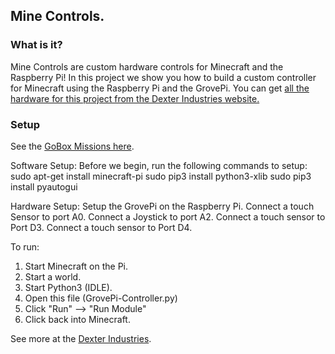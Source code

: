 ## **Mine Controls.**

### What is it?
Mine Controls are custom hardware controls for Minecraft and the Raspberry Pi!  In this project we show you how to build a custom controller for Minecraft using the Raspberry Pi and the GrovePi.  You can get [all the hardware for this project from the Dexter Industries website.](http://dexterindustries.com/grovepi)


### Setup
See the [GoBox Missions here](http://www.dexterindustries.com/goboxmissions/).

Software Setup:
  Before we begin, run the following commands to setup:
    sudo apt-get install minecraft-pi 
    sudo pip3 install python3-xlib
    sudo pip3 install pyautogui

Hardware Setup:
  Setup the GrovePi on the Raspberry Pi.
  Connect a touch Sensor to port A0.
  Connect a Joystick to port A2.
  Connect a touch sensor to Port D3.
  Connect a touch sensor to Port D4.

To run:
  1.  Start Minecraft on the Pi.
  2.  Start a world.
  3.  Start Python3 (IDLE).
  4.  Open this file (GrovePi-Controller.py)
  5.  Click "Run" --> "Run Module"
  6.  Click back into Minecraft.


See more at the [Dexter Industries](http://dexterindustries.com/).